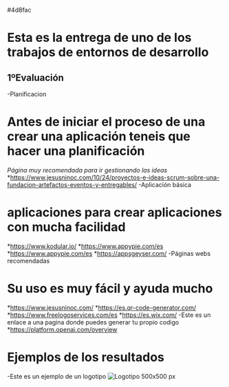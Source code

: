 #4d8fac
# Esta es la entrega de uno de los trabajos de entornos de desarrollo
## 1ºEvaluación
-Planificacion
# Antes de iniciar el proceso de una crear una aplicación teneis que hacer una planificación
*Página muy recomendada para ir gestionando las ideas*
*https://www.jesusninoc.com/10/24/proyectos-e-ideas-scrum-sobre-una-fundacion-artefactos-eventos-y-entregables/
-Aplicación básica
# aplicaciones para crear aplicaciones con mucha facilidad
*https://www.kodular.io/
*https://www.appypie.com/es
*https://www.appypie.com/es
*https://appsgeyser.com/
-Páginas webs recomendadas
# Su uso es muy fácil y ayuda mucho
*https://www.jesusninoc.com/
*https://es.qr-code-generator.com/
*https://www.freelogoservices.com/es
*https://es.wix.com/
-Este es un enlace a una pagina donde puedes generar tu propio codigo
*https://platform.openai.com/overview
# Ejemplos de los resultados
-Este es un ejemplo de un logotipo 
![Logotipo 500x500 px](https://user-images.githubusercontent.com/114073072/224024041-9d3a22eb-1797-478e-a38a-fdc7d0d8ca2c.jpeg)


